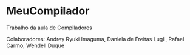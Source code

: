 # MeuCompilador
Trabalho da aula de Compiladores

Colaboradores:
Andrey Ryuki Imaguma, 
Daniela de Freitas Lugli, 
Rafael Carmo, 
Wendell Duque
